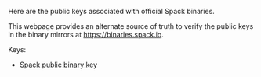 Here are the public keys associated with official Spack binaries.

This webpage provides an alternate source of truth to verify the public keys in the binary mirrors at https://binaries.spack.io.

Keys:
- [Spack public binary key](spack-public-binary-key.pub)